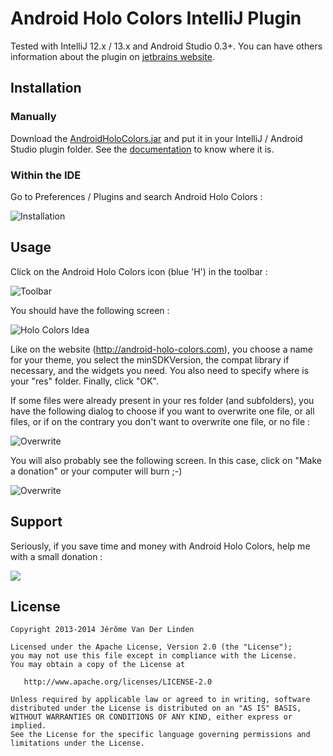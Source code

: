 Android Holo Colors IntelliJ Plugin
===================================

Tested with IntelliJ 12.x / 13.x and Android Studio 0.3+. You can have others information about the plugin on <a href="http://plugins.jetbrains.com/plugin/7366?pr=" target="_blank">jetbrains website</a>.

Installation
------------
### Manually ###

Download the <a href="https://github.com/jeromevdl/android-holo-colors-idea-plugin/raw/master/AndroidHoloColors.jar">AndroidHoloColors.jar</a> and put it in your IntelliJ / Android Studio plugin folder. See the <a href="http://devnet.jetbrains.com/docs/DOC-181" target="_blank">documentation</a> to know where it is.

### Within the IDE ###

Go to Preferences / Plugins and search Android Holo Colors :

![Installation](https://raw.github.com/jeromevdl/android-holo-colors-idea-plugin/master/other/holocolorsinstall.png)

Usage
-----
Click on the Android Holo Colors icon (blue 'H') in the toolbar :

![Toolbar](https://raw.github.com/jeromevdl/android-holo-colors-idea-plugin/master/other/toolbar.png)

You should have the following screen :

![Holo Colors Idea](https://raw.github.com/jeromevdl/android-holo-colors-idea-plugin/master/other/holocolorsidea.png)

Like on the website (http://android-holo-colors.com), you choose a name for your theme, you select the minSDKVersion, the compat library if necessary, and the widgets you need. You also need to specify where is your "res" folder. Finally, click "OK". 

If some files were already present in your res folder (and subfolders), you have the following dialog to choose if you want to overwrite one file, or all files, or if on the contrary you don't want to overwrite one file, or no file :

![Overwrite](https://raw.github.com/jeromevdl/android-holo-colors-idea-plugin/master/other/holocolorsoverwrite.png)

You will also probably see the following screen. In this case, click on "Make a donation" or your computer will burn ;-)

![Overwrite](https://raw.github.com/jeromevdl/android-holo-colors-idea-plugin/master/other/donate.png)

Support
-------
Seriously, if you save time and money with Android Holo Colors, help me with a small donation :

<a href="https://www.paypal.com/cgi-bin/webscr?cmd=_s-xclick&hosted_button_id=XQSBX55A2Z46U" target="_blank"><img src="http://android-holo-colors.com/support-button.png" border="0"></a>

License
-------

    Copyright 2013-2014 Jérôme Van Der Linden

    Licensed under the Apache License, Version 2.0 (the "License");
    you may not use this file except in compliance with the License.
    You may obtain a copy of the License at

       http://www.apache.org/licenses/LICENSE-2.0

    Unless required by applicable law or agreed to in writing, software
    distributed under the License is distributed on an "AS IS" BASIS,
    WITHOUT WARRANTIES OR CONDITIONS OF ANY KIND, either express or implied.
    See the License for the specific language governing permissions and
    limitations under the License.
